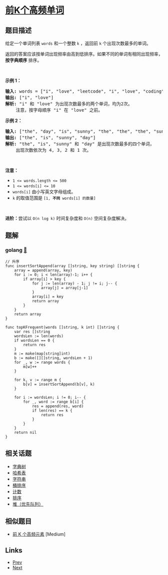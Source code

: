 
# [前K个高频单词](https://leetcode-cn.com/problems/top-k-frequent-words)

## 题目描述

<p>给定一个单词列表&nbsp;<code>words</code>&nbsp;和一个整数 <code>k</code> ，返回前&nbsp;<code>k</code><em>&nbsp;</em>个出现次数最多的单词。</p>

<p>返回的答案应该按单词出现频率由高到低排序。如果不同的单词有相同出现频率， <strong>按字典顺序</strong> 排序。</p>

<p>&nbsp;</p>

<p><strong>示例 1：</strong></p>

<pre>
<strong>输入:</strong> words = ["i", "love", "leetcode", "i", "love", "coding"], k = 2
<strong>输出:</strong> ["i", "love"]
<strong>解析:</strong> "i" 和 "love" 为出现次数最多的两个单词，均为2次。
    注意，按字母顺序 "i" 在 "love" 之前。
</pre>

<p><strong>示例 2：</strong></p>

<pre>
<strong>输入:</strong> ["the", "day", "is", "sunny", "the", "the", "the", "sunny", "is", "is"], k = 4
<strong>输出:</strong> ["the", "is", "sunny", "day"]
<strong>解析:</strong> "the", "is", "sunny" 和 "day" 是出现次数最多的四个单词，
    出现次数依次为 4, 3, 2 和 1 次。
</pre>

<p>&nbsp;</p>

<p><strong>注意：</strong></p>

<ul>
	<li><code>1 &lt;= words.length &lt;= 500</code></li>
	<li><code>1 &lt;= words[i] &lt;= 10</code></li>
	<li><code>words[i]</code>&nbsp;由小写英文字母组成。</li>
	<li><code>k</code> 的取值范围是&nbsp;<code>[1, <strong>不同</strong> words[i] 的数量]</code></li>
</ul>

<p>&nbsp;</p>

<p><strong>进阶：</strong>尝试以&nbsp;<code>O(n log k)</code> 时间复杂度和&nbsp;<code>O(n)</code> 空间复杂度解决。</p>


## 题解

### golang [🔗](top-k-frequent-words.go) 
```golang
// 升序
func insertSortAppend(array []string, key string) []string {
	array = append(array, key)
	for i := 0; i < len(array)-1; i++ {
		if array[i] > key {
			for j := len(array) - 1; j != i; j-- {
				array[j] = array[j-1]
			}
			array[i] = key
			return array
		}
	}
	return array
}

func topKFrequent(words []string, k int) []string {
	var res []string
	wordsLen := len(words)
	if wordsLen == 0 {
		return res
	}
	m := make(map[string]int)
	b := make([][]string, wordsLen + 1)
	for _, w := range words {
		m[w]++
	}

	for k, v := range m {
		b[v] = insertSortAppend(b[v], k)
	}

	for i := wordsLen; i != 0; i-- {
		for _, word := range b[i] {
			res = append(res, word)
			if len(res) == k {
				return res
			}
		}
	}
	return nil
}

```


## 相关话题

- [字典树](../../tags/trie.md) 
- [哈希表](../../tags/hash-table.md) 
- [字符串](../../tags/string.md) 
- [桶排序](../../tags/bucket-sort.md) 
- [计数](../../tags/counting.md) 
- [排序](../../tags/sorting.md) 
- [堆（优先队列）](../../tags/heap-priority-queue.md) 


## 相似题目

- [前 K 个高频元素](../top-k-frequent-elements/README.md)  [Medium] 


## Links

- [Prev](../redundant-connection/README.md) 
- [Next](../count-binary-substrings/README.md) 

